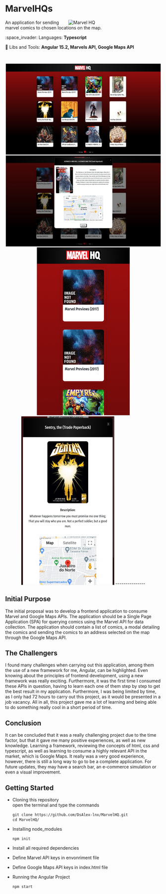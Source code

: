# MarvelHQs

<img src="https://upload.wikimedia.org/wikipedia/commons/7/76/Marvel_HQ_logo.svg" min-width="300px" max-width="300px" width="300px" align="right" alt="Marvel HQ">

<p align="left"> 
   An application for sending marvel comics to chosen locations on the map.
</p>

<p align="left">
  :space_invader: Languages: <strong>Typescript</strong>
</p>

<p align="left">
  💼 Libs and Tools: <strong>Angular 15.2, Marvels API, Google Maps API</strong>
</p>
</br>  
<p align="center">

<img src="https://github.com/DsAlex-lnx/MarvelHQ/blob/master/src/assets/to_readme/inital_page.png" min-width="300px" max-width="500px" width="500px">
<img src="https://github.com/DsAlex-lnx/MarvelHQ/blob/master/src/assets/to_readme/modal_card.png" min-width="300px" max-width="500px" width="500px">
<img src="https://github.com/DsAlex-lnx/MarvelHQ/blob/master/src/assets/to_readme/mobile_page.png" min-width="300px" max-width="500px" width="300px">
<img src="https://github.com/DsAlex-lnx/MarvelHQ/blob/master/src/assets/to_readme/mobile_card.png" min-width="300px" max-width="500px" width="300px">
---------------

Initial Purpose
---------------
   The initial proposal was to develop a frontend application to consume Marvel and Google Maps APIs.
The application should be a Single Page Application (SPA) for querying comics using the Marvel API for data collection.
The application should contain a list of comics, a modal detailing the comics and sending the comics to an address selected on the map through the Google Maps API.

The Challengers  
---------------
   I found many challenges when carrying out this application, among them the use of a new framework for me, Angular, can be highlighted. Even knowing about the principles of frontend development, using a new framework was really exciting. Furthermore, it was the first time I consumed these APIs in question, having to learn each one of them step by step to get the best result in my application. Furthermore, I was being limited by time, as I only had 72 hours to carry out this project, as it would be presented in a job vacancy. All in all, this project gave me a lot of learning and being able to do something really cool in a short period of time.

Conclusion
----------
      
It can be concluded that it was a really challenging project due to the time factor, but that it gave me many positive experiences, as well as new knowledge. Learning a framework, reviewing the concepts of html, css and typescript, as well as learning to consume a highly relevant API in the market, which is Google Maps. It really was a very good experience, however, there is still a long way to go to be a complete application. For future updates, they may have a search bar, an e-commerce simulation or even a visual improvement.

Getting Started
---------------
- Cloning this repository    
   open the terminal and type the commands

      git clone https://github.com/DsAlex-lnx/MarvelHQ.git
      cd MarvelHQ/

- Installing node_modules
   
      npm init

- Install all required dependencies

- Define Marvel API keys in envonriment file

- Define Google Maps API keys in index.html file

- Running the Angular Project
 
      npm start

